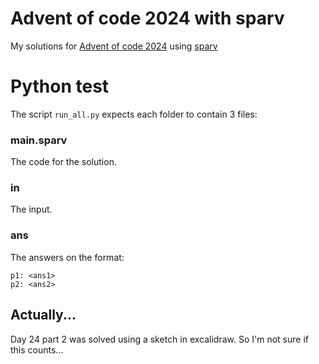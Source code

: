 # Advent of code 2024 with sparv

My solutions for [Advent of code 2024](https://adventofcode.com/2024/) using [sparv](https://github.com/lhedeby/sparv)  

# Python test

The script ```run_all.py``` expects each folder to contain 3 files:

### main.sparv
The code for the solution.

### in
The input.

### ans
The answers on the format:
```
p1: <ans1>
p2: <ans2>
```

## Actually...

Day 24 part 2 was solved using a sketch in excalidraw. So I'm not sure if this counts...
